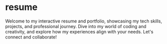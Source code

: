 # resume
Welcome to my interactive resume and portfolio, showcasing my tech skills, projects, and professional journey. Dive into my world of coding and creativity, and explore how my experiences align with your needs. Let's connect and collaborate!
